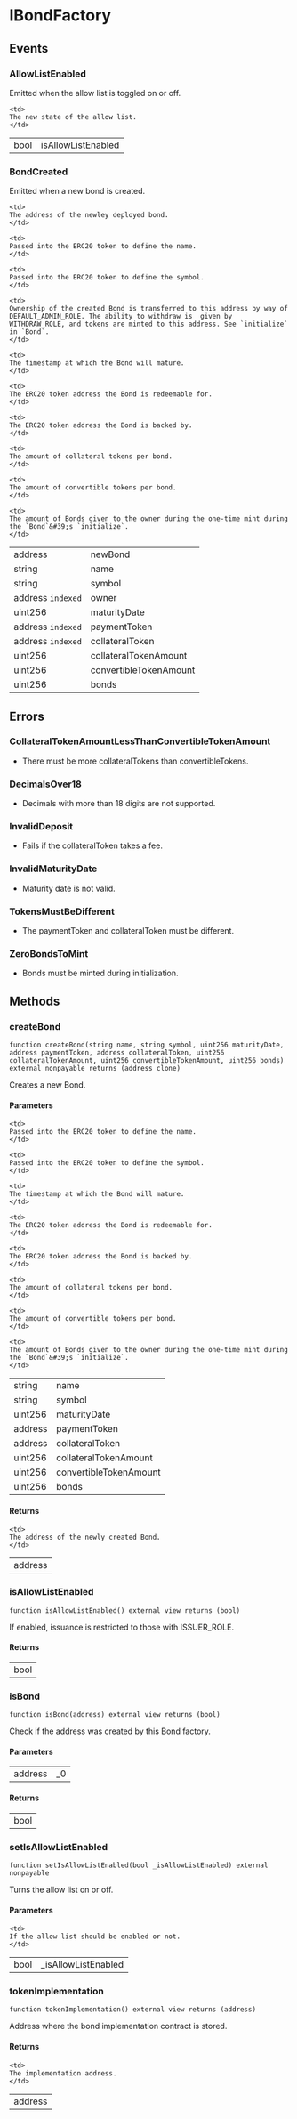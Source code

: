 # IBondFactory







## Events


### AllowListEnabled


Emitted when the allow list is toggled on or off.







<table>

  <tr>
    <td>bool </td>
    <td>isAllowListEnabled</td>
    
    <td>
    The new state of the allow list.
    </td>
    
  </tr>

</table>



### BondCreated


Emitted when a new bond is created.







<table>

  <tr>
    <td>address </td>
    <td>newBond</td>
    
    <td>
    The address of the newley deployed bond.
    </td>
    
  </tr>

  <tr>
    <td>string </td>
    <td>name</td>
    
    <td>
    Passed into the ERC20 token to define the name.
    </td>
    
  </tr>

  <tr>
    <td>string </td>
    <td>symbol</td>
    
    <td>
    Passed into the ERC20 token to define the symbol.
    </td>
    
  </tr>

  <tr>
    <td>address <code>indexed</code></td>
    <td>owner</td>
    
    <td>
    Ownership of the created Bond is transferred to this address by way of DEFAULT_ADMIN_ROLE. The ability to withdraw is  given by WITHDRAW_ROLE, and tokens are minted to this address. See `initialize` in `Bond`.
    </td>
    
  </tr>

  <tr>
    <td>uint256 </td>
    <td>maturityDate</td>
    
    <td>
    The timestamp at which the Bond will mature.
    </td>
    
  </tr>

  <tr>
    <td>address <code>indexed</code></td>
    <td>paymentToken</td>
    
    <td>
    The ERC20 token address the Bond is redeemable for.
    </td>
    
  </tr>

  <tr>
    <td>address <code>indexed</code></td>
    <td>collateralToken</td>
    
    <td>
    The ERC20 token address the Bond is backed by.
    </td>
    
  </tr>

  <tr>
    <td>uint256 </td>
    <td>collateralTokenAmount</td>
    
    <td>
    The amount of collateral tokens per bond.
    </td>
    
  </tr>

  <tr>
    <td>uint256 </td>
    <td>convertibleTokenAmount</td>
    
    <td>
    The amount of convertible tokens per bond.
    </td>
    
  </tr>

  <tr>
    <td>uint256 </td>
    <td>bonds</td>
    
    <td>
    The amount of Bonds given to the owner during the one-time mint during the `Bond`&#39;s `initialize`.
    </td>
    
  </tr>

</table>







## Errors


### CollateralTokenAmountLessThanConvertibleTokenAmount

* There must be more collateralTokens than convertibleTokens.







### DecimalsOver18

* Decimals with more than 18 digits are not supported.







### InvalidDeposit

* Fails if the collateralToken takes a fee.







### InvalidMaturityDate

* Maturity date is not valid.







### TokensMustBeDifferent

* The paymentToken and collateralToken must be different.







### ZeroBondsToMint

* Bonds must be minted during initialization.












## Methods



### createBond


```solidity
function createBond(string name, string symbol, uint256 maturityDate, address paymentToken, address collateralToken, uint256 collateralTokenAmount, uint256 convertibleTokenAmount, uint256 bonds) external nonpayable returns (address clone)

```

Creates a new Bond.



#### Parameters

<table>

  <tr>
    <td>string </td>
    <td>name</td>
    
    <td>
    Passed into the ERC20 token to define the name.
    </td>
    
  </tr>

  <tr>
    <td>string </td>
    <td>symbol</td>
    
    <td>
    Passed into the ERC20 token to define the symbol.
    </td>
    
  </tr>

  <tr>
    <td>uint256 </td>
    <td>maturityDate</td>
    
    <td>
    The timestamp at which the Bond will mature.
    </td>
    
  </tr>

  <tr>
    <td>address </td>
    <td>paymentToken</td>
    
    <td>
    The ERC20 token address the Bond is redeemable for.
    </td>
    
  </tr>

  <tr>
    <td>address </td>
    <td>collateralToken</td>
    
    <td>
    The ERC20 token address the Bond is backed by.
    </td>
    
  </tr>

  <tr>
    <td>uint256 </td>
    <td>collateralTokenAmount</td>
    
    <td>
    The amount of collateral tokens per bond.
    </td>
    
  </tr>

  <tr>
    <td>uint256 </td>
    <td>convertibleTokenAmount</td>
    
    <td>
    The amount of convertible tokens per bond.
    </td>
    
  </tr>

  <tr>
    <td>uint256 </td>
    <td>bonds</td>
    
    <td>
    The amount of Bonds given to the owner during the one-time mint during the `Bond`&#39;s `initialize`.
    </td>
    
  </tr>

</table>



#### Returns


<table>

  <tr>
    <td>
      address
    </td>
    
    <td>
    The address of the newly created Bond.
    </td>
    
  </tr>

</table>



### isAllowListEnabled


```solidity
function isAllowListEnabled() external view returns (bool)

```

If enabled, issuance is restricted to those with ISSUER_ROLE.





#### Returns


<table>

  <tr>
    <td>
      bool
    </td>
    
  </tr>

</table>



### isBond


```solidity
function isBond(address) external view returns (bool)

```

Check if the address was created by this Bond factory.



#### Parameters

<table>

  <tr>
    <td>address </td>
    <td>_0</td>
    
  </tr>

</table>



#### Returns


<table>

  <tr>
    <td>
      bool
    </td>
    
  </tr>

</table>



### setIsAllowListEnabled


```solidity
function setIsAllowListEnabled(bool _isAllowListEnabled) external nonpayable

```

Turns the allow list on or off.



#### Parameters

<table>

  <tr>
    <td>bool </td>
    <td>_isAllowListEnabled</td>
    
    <td>
    If the allow list should be enabled or not.
    </td>
    
  </tr>

</table>





### tokenImplementation


```solidity
function tokenImplementation() external view returns (address)

```

Address where the bond implementation contract is stored.





#### Returns


<table>

  <tr>
    <td>
      address
    </td>
    
    <td>
    The implementation address.
    </td>
    
  </tr>

</table>





